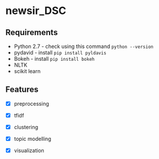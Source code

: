 # newsir_DSC

## Requirements
* Python 2.7 - check using this command `python --version`
* pydavid - install `pip install pyldavis`
* Bokeh - install `pip install bokeh` 
* NLTK
* scikit learn


## Features 
- [x] preprocessing 
- [x] tfidf 
- [x] clustering
- [x] topic modelling
- [x] visualization 



